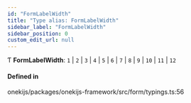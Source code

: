 ```yaml
---
id: "FormLabelWidth"
title: "Type alias: FormLabelWidth"
sidebar_label: "FormLabelWidth"
sidebar_position: 0
custom_edit_url: null
---
```


Ƭ **FormLabelWidth**: ``1`` \| ``2`` \| ``3`` \| ``4`` \| ``5`` \| ``6`` \| ``7`` \| ``8`` \| ``9`` \| ``10`` \| ``11`` \| ``12``

#### Defined in

onekijs/packages/onekijs-framework/src/form/typings.ts:56
